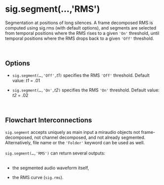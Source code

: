 # sig.segment(…,'RMS') #

Segmentation at positions of long silences. A frame decomposed RMS is computed using sig.rms (with default options), and segments are selected from temporal positions where the RMS rises to a given `'On'` threshold, until temporal positions where the RMS drops back to a given `'Off'` threshold.

<br>
<h2>Options</h2>

<ul><li><code>sig.segment(…,'Off',</code><i>t1</i><code>)</code> specifies the RMS <code>'Off'</code> threshold. Default value: <i>t1</i> = .01<p>
</li><li><code>sig.segment(…,'On',</code><i>t2</i><code>)</code> specifies the RMS <code>'On'</code> threshold. Default value: <i>t2</i> = .02</li></ul>

<br>
<h2>Flowchart Interconnections</h2>

<code>sig.segment</code> accepts uniquely as main input a miraudio objects not frame-decomposed, not channel decomposed, and not already segmented. Alternatively, file name or the <code>'Folder'</code> keyword can be used as well.<br>
<br>
<code>sig.segment(…,'RMS')</code> can return several outputs:<br>
<br>
<ul><li>the segmented audio waveform itself,<p>
</li><li>the RMS curve (<code>sig.rms</code>).